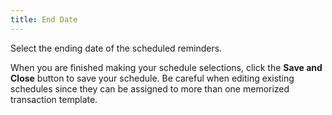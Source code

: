 ```yaml
---
title: End Date
---
```



Select the ending date of the scheduled reminders.


When you are finished making your schedule selections, click  the **Save and Close** button to save  your schedule. Be careful when editing existing schedules since they can  be assigned to more than one memorized transaction template.
